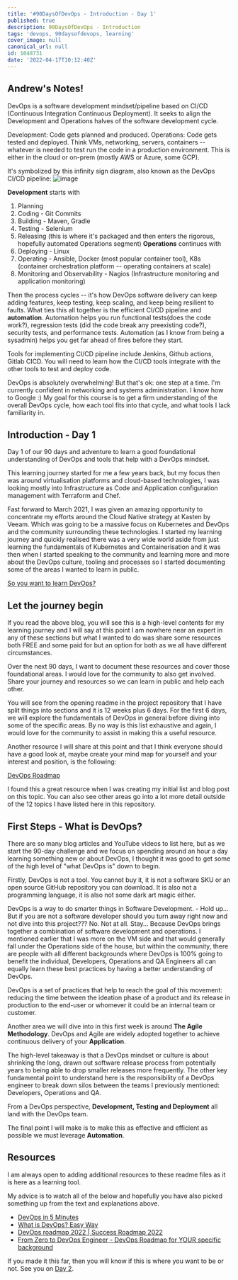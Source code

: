 ```yaml
---
title: '#90DaysOfDevOps - Introduction - Day 1'
published: true
description: 90DaysOfDevOps - Introduction
tags: 'devops, 90daysofdevops, learning'
cover_image: null
canonical_url: null
id: 1048731
date: '2022-04-17T10:12:40Z'
---
```

## Andrew's Notes!

DevOps is a software development mindset/pipeline based on CI/CD (Continuous Integration Continuous Deployment). It seeks to align the Development and Operations halves of the software development cycle. 

Development: Code gets planned and produced.
Operations: Code gets tested and deployed. Think VMs, networking, servers, containers -- whatever is needed to test run the code in a production environment. This is either in the cloud or on-prem (mostly AWS or Azure, some GCP).

It's symbolized by this infinity sign diagram, also known as the DevOps CI/CD pipeline: ![image](https://github.com/user-attachments/assets/03f22651-8106-4432-99a6-e2a924bb5e94)

**Development** starts with 
1. Planning
2. Coding - Git Commits
3. Building - Maven, Gradle
4. Testing - Selenium
5. Releasing (this is where it's packaged and then enters the rigorous, hopefully automated Operations segment)
**Operations** continues with
6. Deploying - Linux 
7. Operating - Ansible, Docker (most popular container tool), K8s (container orchestration platform -- operating containers at scale)
8. Monitoring and Observability - Nagios (Infrastructure monitoring and application monitoring)

Then the process cycles -- it's how DevOps software delivery can keep adding features, keep testing, keep scaling, and keep being resilient to faults. What ties this all together is the efficient CI/CD pipeline and **automation**. Automation helps you run functional tests(does the code work?), regression tests (did the code break any preexisting code?), security tests, and performance tests. Automation (as I know from being a sysadmin) helps you get far ahead of fires before they start.

Tools for implementing CI/CD pipeline include Jenkins, Github actions, Gitlab CICD. You will need to learn how the CI/CD tools integrate with the other tools to test and deploy code.

DevOps is absolutely overwhelming! But that's ok: one step at a time. I'm currently confident in networking and systems administration. I know how to Google :) My goal for this course is to get a firm understanding of the overall DevOps cycle, how each tool fits into that cycle, and what tools I lack familiarity in.



## Introduction - Day 1

Day 1 of our 90 days and adventure to learn a good foundational understanding of DevOps and tools that help with a DevOps mindset.

This learning journey started for me a few years back, but my focus then was around virtualisation platforms and cloud-based technologies, I was looking mostly into Infrastructure as Code and Application configuration management with Terraform and Chef.

Fast forward to March 2021, I was given an amazing opportunity to concentrate my efforts around the Cloud Native strategy at Kasten by Veeam. Which was going to be a massive focus on Kubernetes and DevOps and the community surrounding these technologies. I started my learning journey and quickly realised there was a very wide world aside from just learning the fundamentals of Kubernetes and Containerisation and it was then when I started speaking to the community and learning more and more about the DevOps culture, tooling and processes so I started documenting some of the areas I wanted to learn in public.

[So you want to learn DevOps?](https://blog.kasten.io/devops-learning-curve)

## Let the journey begin

If you read the above blog, you will see this is a high-level contents for my learning journey and I will say at this point I am nowhere near an expert in any of these sections but what I wanted to do was share some resources both FREE and some paid for but an option for both as we all have different circumstances.

Over the next 90 days, I want to document these resources and cover those foundational areas. I would love for the community to also get involved. Share your journey and resources so we can learn in public and help each other.

You will see from the opening readme in the project repository that I have split things into sections and it is 12 weeks plus 6 days. For the first 6 days, we will explore the fundamentals of DevOps in general before diving into some of the specific areas. By no way is this list exhaustive and again, I would love for the community to assist in making this a useful resource.

Another resource I will share at this point and that I think everyone should have a good look at, maybe create your mind map for yourself and your interest and position, is the following:

[DevOps Roadmap](https://roadmap.sh/devops)

I found this a great resource when I was creating my initial list and blog post on this topic. You can also see other areas go into a lot more detail outside of the 12 topics I have listed here in this repository.

## First Steps - What is DevOps?

There are so many blog articles and YouTube videos to list here, but as we start the 90-day challenge and we focus on spending around an hour a day learning something new or about DevOps, I thought it was good to get some of the high level of "what DevOps is" down to begin.

Firstly, DevOps is not a tool. You cannot buy it, it is not a software SKU or an open source GitHub repository you can download. It is also not a programming language, it is also not some dark art magic either.

DevOps is a way to do smarter things in Software Development. - Hold up... But if you are not a software developer should you turn away right now and not dive into this project??? No. Not at all. Stay... Because DevOps brings together a combination of software development and operations. I mentioned earlier that I was more on the VM side and that would generally fall under the Operations side of the house, but within the community, there are people with all different backgrounds where DevOps is 100% going to benefit the individual, Developers, Operations and QA Engineers all can equally learn these best practices by having a better understanding of DevOps.

DevOps is a set of practices that help to reach the goal of this movement: reducing the time between the ideation phase of a product and its release in production to the end-user or whomever it could be an internal team or customer.

Another area we will dive into in this first week is around **The Agile Methodology**. DevOps and Agile are widely adopted together to achieve continuous delivery of your **Application**.

The high-level takeaway is that a DevOps mindset or culture is about shrinking the long, drawn out software release process from potentially years to being able to drop smaller releases more frequently. The other key fundamental point to understand here is the responsibility of a DevOps engineer to break down silos between the teams I previously mentioned: Developers, Operations and QA.

From a DevOps perspective, **Development, Testing and Deployment** all land with the DevOps team.

The final point I will make is to make this as effective and efficient as possible we must leverage **Automation**.

## Resources

I am always open to adding additional resources to these readme files as it is here as a learning tool.

My advice is to watch all of the below and hopefully you have also picked something up from the text and explanations above.

- [DevOps in 5 Minutes](https://www.youtube.com/watch?v=Xrgk023l4lI)
- [What is DevOps? Easy Way](https://www.youtube.com/watch?v=_Gpe1Zn-1fE&t=43s)
- [DevOps roadmap 2022 | Success Roadmap 2022](https://www.youtube.com/watch?v=7l_n97Mt0ko)
- [From Zero to DevOps Engineer - DevOps Roadmap for YOUR specific background
](https://www.youtube.com/watch?v=G_nVMUtaqCk)

If you made it this far, then you will know if this is where you want to be or not. See you on [Day 2](day02.md).
